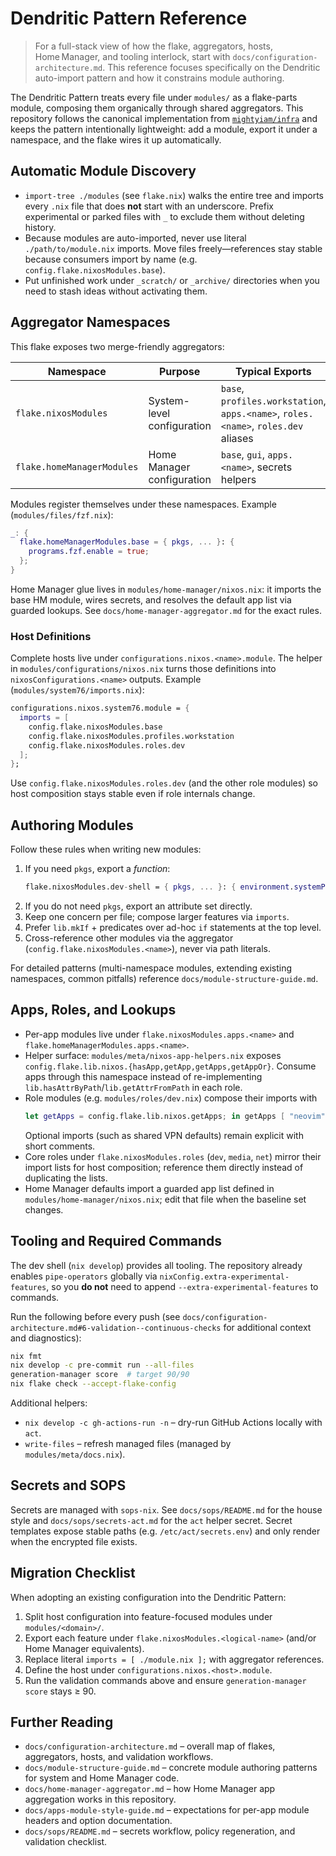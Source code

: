 # Dendritic Pattern Reference

> For a full-stack view of how the flake, aggregators, hosts, Home Manager, and tooling interlock, start with `docs/configuration-architecture.md`. This reference focuses specifically on the Dendritic auto-import pattern and how it constrains module authoring.

The Dendritic Pattern treats every file under `modules/` as a flake-parts module, composing them organically through shared aggregators. This repository follows the canonical implementation from [`mightyiam/infra`](https://github.com/mightyiam/infra) and keeps the pattern intentionally lightweight: add a module, export it under a namespace, and the flake wires it up automatically.

## Automatic Module Discovery

- `import-tree ./modules` (see `flake.nix`) walks the entire tree and imports every `.nix` file that does **not** start with an underscore. Prefix experimental or parked files with `_` to exclude them without deleting history.
- Because modules are auto-imported, never use literal `./path/to/module.nix` imports. Move files freely—references stay stable because consumers import by name (e.g. `config.flake.nixosModules.base`).
- Put unfinished work under `_scratch/` or `_archive/` directories when you need to stash ideas without activating them.

## Aggregator Namespaces

This flake exposes two merge-friendly aggregators:

| Namespace                  | Purpose                    | Typical Exports                                                                    |
| -------------------------- | -------------------------- | ---------------------------------------------------------------------------------- |
| `flake.nixosModules`       | System-level configuration | `base`, `profiles.workstation`, `apps.<name>`, `roles.<name>`, `roles.dev` aliases |
| `flake.homeManagerModules` | Home Manager configuration | `base`, `gui`, `apps.<name>`, secrets helpers                                      |

Modules register themselves under these namespaces. Example (`modules/files/fzf.nix`):

```nix
_: {
  flake.homeManagerModules.base = { pkgs, ... }: {
    programs.fzf.enable = true;
  };
}
```

Home Manager glue lives in `modules/home-manager/nixos.nix`: it imports the base HM module, wires secrets, and resolves the default app list via guarded lookups. See `docs/home-manager-aggregator.md` for the exact rules.

### Host Definitions

Complete hosts live under `configurations.nixos.<name>.module`. The helper in `modules/configurations/nixos.nix` turns those definitions into `nixosConfigurations.<name>` outputs. Example (`modules/system76/imports.nix`):

```nix
configurations.nixos.system76.module = {
  imports = [
    config.flake.nixosModules.base
    config.flake.nixosModules.profiles.workstation
    config.flake.nixosModules.roles.dev
  ];
};
```

Use `config.flake.nixosModules.roles.dev` (and the other role modules) so host composition stays stable even if role internals change.

## Authoring Modules

Follow these rules when writing new modules:

1. If you need `pkgs`, export a _function_:
   ```nix
   flake.nixosModules.dev-shell = { pkgs, ... }: { environment.systemPackages = with pkgs; [ jq yq ]; };
   ```
2. If you do not need `pkgs`, export an attribute set directly.
3. Keep one concern per file; compose larger features via `imports`.
4. Prefer `lib.mkIf` + predicates over ad-hoc `if` statements at the top level.
5. Cross-reference other modules via the aggregator (`config.flake.nixosModules.<name>`), never via path literals.

For detailed patterns (multi-namespace modules, extending existing namespaces, common pitfalls) reference `docs/module-structure-guide.md`.

## Apps, Roles, and Lookups

- Per-app modules live under `flake.nixosModules.apps.<name>` and `flake.homeManagerModules.apps.<name>`.
- Helper surface: `modules/meta/nixos-app-helpers.nix` exposes `config.flake.lib.nixos.{hasApp,getApp,getApps,getAppOr}`. Consume apps through this namespace instead of re-implementing `lib.hasAttrByPath`/`lib.getAttrFromPath` in each role.
- Role modules (e.g. `modules/roles/dev.nix`) compose their imports with
  ```nix
  let getApps = config.flake.lib.nixos.getApps; in getApps [ "neovim" "httpie" ]
  ```
  Optional imports (such as shared VPN defaults) remain explicit with short comments.
- Core roles under `flake.nixosModules.roles` (`dev`, `media`, `net`) mirror their import lists for host composition; reference them directly instead of duplicating the lists.
- Home Manager defaults import a guarded app list defined in `modules/home-manager/nixos.nix`; edit that file when the baseline set changes.

## Tooling and Required Commands

The dev shell (`nix develop`) provides all tooling. The repository already enables `pipe-operators` globally via `nixConfig.extra-experimental-features`, so you **do not** need to append `--extra-experimental-features` to commands.

Run the following before every push (see `docs/configuration-architecture.md#6-validation--continuous-checks` for additional context and diagnostics):

```bash
nix fmt
nix develop -c pre-commit run --all-files
generation-manager score  # target 90/90
nix flake check --accept-flake-config
```

Additional helpers:

- `nix develop -c gh-actions-run -n` – dry-run GitHub Actions locally with `act`.
- `write-files` – refresh managed files (managed by `modules/meta/docs.nix`).

## Secrets and SOPS

Secrets are managed with `sops-nix`. See `docs/sops/README.md` for the house style and `docs/sops/secrets-act.md` for the `act` helper secret. Secret templates expose stable paths (e.g. `/etc/act/secrets.env`) and only render when the encrypted file exists.

## Migration Checklist

When adopting an existing configuration into the Dendritic Pattern:

1. Split host configuration into feature-focused modules under `modules/<domain>/`.
2. Export each feature under `flake.nixosModules.<logical-name>` (and/or Home Manager equivalents).
3. Replace literal `imports = [ ./module.nix ];` with aggregator references.
4. Define the host under `configurations.nixos.<host>.module`.
5. Run the validation commands above and ensure `generation-manager score` stays ≥ 90.

## Further Reading

- `docs/configuration-architecture.md` – overall map of flakes, aggregators, hosts, and validation workflows.
- `docs/module-structure-guide.md` – concrete module authoring patterns for system and Home Manager code.
- `docs/home-manager-aggregator.md` – how Home Manager app aggregation works in this repository.
- `docs/apps-module-style-guide.md` – expectations for per-app module headers and option documentation.
- `docs/sops/README.md` – secrets workflow, policy regeneration, and validation checklist.
